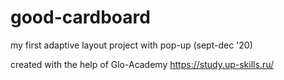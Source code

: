 # good-cardboard
my first adaptive layout project with pop-up (sept-dec '20)

created with the help of Glo-Academy
https://study.up-skills.ru/
